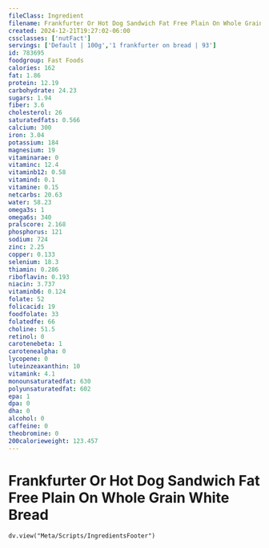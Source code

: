```yaml
---
fileClass: Ingredient
filename: Frankfurter Or Hot Dog Sandwich Fat Free Plain On Whole Grain White Bread
created: 2024-12-21T19:27:02-06:00
cssclasses: ['nutFact']
servings: ['Default | 100g','1 frankfurter on bread | 93']
id: 783695
foodgroup: Fast Foods
calories: 162
fat: 1.86
protein: 12.19
carbohydrate: 24.23
sugars: 1.94
fiber: 3.6
cholesterol: 26
saturatedfats: 0.566
calcium: 300
iron: 3.04
potassium: 184
magnesium: 19
vitaminarae: 0
vitaminc: 12.4
vitaminb12: 0.58
vitamind: 0.1
vitamine: 0.15
netcarbs: 20.63
water: 58.23
omega3s: 1
omega6s: 340
pralscore: 2.168
phosphorus: 121
sodium: 724
zinc: 2.25
copper: 0.133
selenium: 18.3
thiamin: 0.286
riboflavin: 0.193
niacin: 3.737
vitaminb6: 0.124
folate: 52
folicacid: 19
foodfolate: 33
folatedfe: 66
choline: 51.5
retinol: 0
carotenebeta: 1
carotenealpha: 0
lycopene: 0
luteinzeaxanthin: 10
vitamink: 4.1
monounsaturatedfat: 630
polyunsaturatedfat: 602
epa: 1
dpa: 0
dha: 0
alcohol: 0
caffeine: 0
theobromine: 0
200calorieweight: 123.457
---
```


# Frankfurter Or Hot Dog Sandwich Fat Free Plain On Whole Grain White Bread

```dataviewjs
dv.view("Meta/Scripts/IngredientsFooter")
```